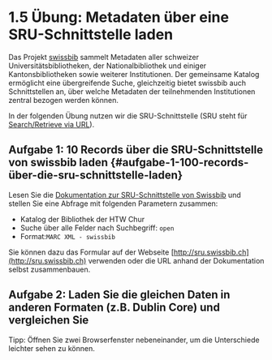# 1.5 Übung: Metadaten über eine SRU-Schnittstelle laden

Das Projekt [swissbib](https://www.swissbib.ch) sammelt Metadaten aller schweizer Universitätsbibliotheken, der Nationalbibliothek und einiger Kantonsbibliotheken sowie weiterer Institutionen. Der gemeinsame Katalog ermöglicht eine übergreifende Suche, gleichzeitig bietet swissbib auch Schnittstellen an, über welche Metadaten der teilnehmenden Institutionen zentral bezogen werden können.

In der folgenden Übung nutzen wir die SRU-Schnittstelle \(SRU steht für [Search/Retrieve via URL](http://www.loc.gov/standards/sru/)\).

## Aufgabe 1: 10 Records über die SRU-Schnittstelle von swissbib laden {#aufgabe-1-100-records-über-die-sru-schnittstelle-laden}

Lesen Sie die [Dokumentation zur SRU-Schnittstelle von Swissbib](http://www.swissbib.org/wiki/index.php?title=SRU) und stellen Sie eine Abfrage mit folgenden Parametern zusammen:

* Katalog der Bibliothek der HTW Chur
* Suche über alle Felder nach Suchbegriff: `open`
* Format:`MARC XML - swissbib`

Sie können dazu das Formular auf der Webseite [http://sru.swissbib.ch](http://sru.swissbib.ch) verwenden oder die URL anhand der Dokumentation selbst zusammenbauen.

## Aufgabe 2: Laden Sie die gleichen Daten in anderen Formaten \(z.B. Dublin Core\) und vergleichen Sie

Tipp: Öffnen Sie zwei Browserfenster nebeneinander, um die Unterschiede leichter sehen zu können.

